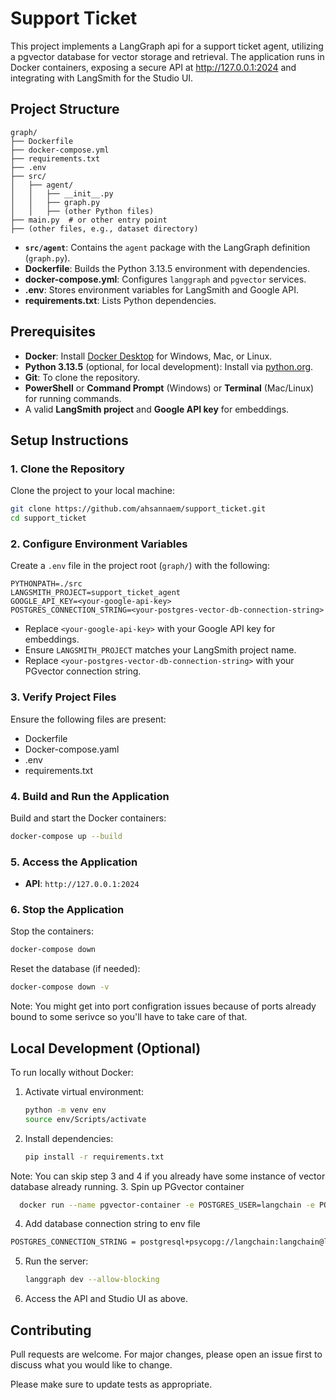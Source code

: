 # Support Ticket
This project implements a LangGraph api for a support ticket agent, utilizing a pgvector database for vector storage and retrieval. The application runs in Docker containers, exposing a secure API at http://127.0.0.1:2024 and integrating with LangSmith for the Studio UI.


## Project Structure

```
graph/
├── Dockerfile
├── docker-compose.yml
├── requirements.txt
├── .env
├── src/
│   ├── agent/
│   │   ├── __init__.py
│   │   ├── graph.py
│   │   ├── (other Python files)
├── main.py  # or other entry point
├── (other files, e.g., dataset directory)
```

- **`src/agent`**: Contains the `agent` package with the LangGraph definition (`graph.py`).
- **Dockerfile**: Builds the Python 3.13.5 environment with dependencies.
- **docker-compose.yml**: Configures `langgraph` and `pgvector` services.
- **.env**: Stores environment variables for LangSmith and Google API.
- **requirements.txt**: Lists Python dependencies.

## Prerequisites

- **Docker**: Install [Docker Desktop](https://www.docker.com/products/docker-desktop/) for Windows, Mac, or Linux.
- **Python 3.13.5** (optional, for local development): Install via [python.org](https://www.python.org/downloads/release/python-3135/).
- **Git**: To clone the repository.
- **PowerShell** or **Command Prompt** (Windows) or **Terminal** (Mac/Linux) for running commands.
- A valid **LangSmith project** and **Google API key** for embeddings.


## Setup Instructions

### 1. Clone the Repository

Clone the project to your local machine:

```bash
git clone https://github.com/ahsannaem/support_ticket.git
cd support_ticket
```

### 2. Configure Environment Variables

Create a `.env` file in the project root (`graph/`) with the following:

```plaintext
PYTHONPATH=./src
LANGSMITH_PROJECT=support_ticket_agent
GOOGLE_API_KEY=<your-google-api-key>
POSTGRES_CONNECTION_STRING=<your-postgres-vector-db-connection-string>
```

- Replace `<your-google-api-key>` with your Google API key for embeddings.
- Ensure `LANGSMITH_PROJECT` matches your LangSmith project name.
- Replace `<your-postgres-vector-db-connection-string>` with your PGvector connection string.

### 3. Verify Project Files

Ensure the following files are present:
- Dockerfile
- Docker-compose.yaml
- .env
- requirements.txt

### 4. Build and Run the Application

Build and start the Docker containers:

```bash
docker-compose up --build
```

### 5. Access the Application

- **API**: `http://127.0.0.1:2024`
### 6. Stop the Application

Stop the containers:
```bash
docker-compose down
```

Reset the database (if needed):
```bash
docker-compose down -v
```
Note: You might get into port configration issues because of ports already bound to some serivce so you'll have to take care of that.
## Local Development (Optional)

To run locally without Docker:

1. Activate virtual environment:
   ```bash
   python -m venv env
   source env/Scripts/activate  
   ```

2. Install dependencies:
   ```bash
   pip install -r requirements.txt
   ```
  Note: You can skip step 3 and 4 if you already have some instance of vector database already running.
3. Spin up PGvector container
  ```bash
    docker run --name pgvector-container -e POSTGRES_USER=langchain -e POSTGRES_PASSWORD=langchain -e POSTGRES_DB=langchain -p 6024:5432 -d pgvector/pgvector:pg16
  ```
4. Add database connection string to env file
  ```bash
  POSTGRES_CONNECTION_STRING = postgresql+psycopg://langchain:langchain@localhost:6024/langchain
  ```

5. Run the server:
   ```bash
   langgraph dev --allow-blocking
   ```

6. Access the API and Studio UI as above.

## Contributing

Pull requests are welcome. For major changes, please open an issue first
to discuss what you would like to change.

Please make sure to update tests as appropriate.
